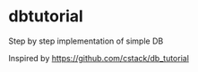 # dbtutorial
Step by step implementation of simple DB

Inspired by https://github.com/cstack/db_tutorial